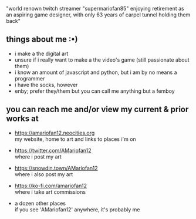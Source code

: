 "world renown twitch streamer "supermariofan85" enjoying retirement as an aspiring game designer, with only 63 years of carpel tunnel holding them back"

things about me :•)
-
- i make a the digital art
- unsure if i really want to make a the video's game (still passionate about them)
- i know an amount of javascript and python, but i am by no means a programmer
- i have the socks, however
- enby; prefer they/them but you can call me anything but a femboy

you can reach me and/or view my current & prior works at
-
- https://amariofan12.neocities.org \
  my website, home to art and links to places i'm on

- https://twitter.com/AMariofan12 \
  where i post my art
  
- https://snowdin.town/AMariofan12 \
  where i also post my art
  
- https://ko-fi.com/amariofan12 \
  where i take art commissions

- a dozen other places\
  if you see 'AMariofan12' anywhere, it's probably me
  
